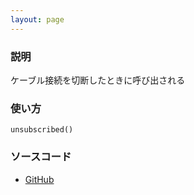 ```yaml
---
layout: page
---
```


### 説明

ケーブル接続を切断したときに呼び出される

### 使い方

    unsubscribed()

### ソースコード

- [GitHub](https://github.com/rails/rails/blob/984c3ef2775781d47efa9f541ce570daa2434a80/actioncable/lib/action_cable/channel/base.rb#L205)
